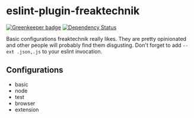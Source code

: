 # eslint-plugin-freaktechnik

[![Greenkeeper badge](https://badges.greenkeeper.io/freaktechnik/eslint-plugin-freaktechnik.svg)](https://greenkeeper.io/)
[![Dependency Status](https://dependencyci.com/github/freaktechnik/get-firefox/badge)](https://dependencyci.com/github/freaktechnik/get-firefox)

Basic configurations freaktechnik really likes. They are pretty opinionated and other people will probably find them disgusting. Don't forget to add `--ext .json,.js` to your eslint invocation.

## Configurations

 - basic
 - node
 - test
 - browser
 - extension

